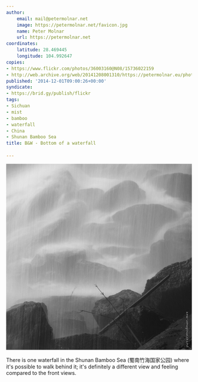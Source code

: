 ```yaml
---
author:
    email: mail@petermolnar.net
    image: https://petermolnar.net/favicon.jpg
    name: Peter Molnar
    url: https://petermolnar.net
coordinates:
    latitude: 28.469445
    longitude: 104.992647
copies:
- https://www.flickr.com/photos/36003160@N08/15736022159
- http://web.archive.org/web/20141208001310/https://petermolnar.eu/photo/bw-bottom-of-a-waterfall/
published: '2014-12-01T09:00:26+00:00'
syndicate:
- https://brid.gy/publish/flickr
tags:
- Sichuan
- mist
- bamboo
- waterfall
- China
- Shunan Bamboo Sea
title: B&W - Bottom of a waterfall

---
```


![](bw-bottom-of-a-waterfall.jpg)

There is one waterfall in the Shunan Bamboo Sea (蜀南竹海国家公园) where
it's possible to walk behind it; it's definitely a different view and
feeling compared to the front views.
